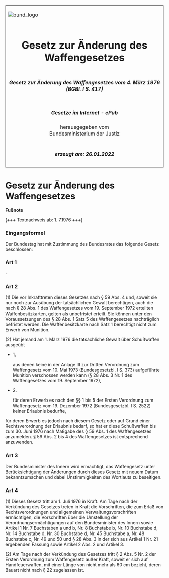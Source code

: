 <span id="DECKBLATT.html"></span>

<table border="0" frame="border" width="100%">

<tr valign="top">

<td align="left">

![bund\_logo](BfJ_2021_Web_de_de.gif)

</td>

<td align="right">

 

</td>

</tr>

<tr align="center" valign="middle">

<td colspan="2">

# Gesetz zur Änderung des Waffengesetzes

</td>

</tr>

<tr align="center" valign="middle">

<td colspan="2">

##### Gesetz zur Änderung des Waffengesetzes vom 4. März 1976 (BGBl. I S. 417)

</td>

</tr>

<tr align="center" valign="middle">

<td colspan="2">

  
  

##### Gesetze im Internet - ePub  
  
herausgegeben vom  
Bundesministerium der Justiz

</td>

</tr>

<tr align="center" valign="bottom">

<td colspan="2">

  
  

##### erzeugt am: 26.01.2022

</td>

</tr>

</table>

<span id="BJNR004170976.html"></span>

# Gesetz zur Änderung des Waffengesetzes

<div>

  
**Fußnote**

<div class="jnhtml">

<div>

<div class="jurAbsatz">

(+++ Textnachweis ab: 1. 7.1976 +++)

</div>

</div>

</div>

</div>

<span id="BJNR004170976BJNE000100325.html"></span>

### Eingangsformel  

<div>

<div class="jnhtml">

<div>

<div class="jurAbsatz">

Der Bundestag hat mit Zustimmung des Bundesrates das folgende Gesetz
beschlossen:

</div>

</div>

</div>

</div>

<span id="BJNR004170976BJNE000200325.html"></span>

### Art 1  

<div>

<div class="jnhtml">

<div>

<div class="jurAbsatz">

\-

</div>

</div>

</div>

</div>

<span id="BJNR004170976BJNE000300325.html"></span>

### Art 2  

<div>

<div class="jnhtml">

<div>

<div class="jurAbsatz">

(1) Die vor Inkrafttreten dieses Gesetzes nach § 59 Abs. 4 und, soweit
sie nur noch zur Ausübung der tatsächlichen Gewalt berechtigen, auch die
nach § 28 Abs. 1 des Waffengesetzes vom 19. September 1972 erteilten
Waffenbesitzkarten, gelten als unbefristet erteilt. Sie können unter den
Voraussetzungen des § 28 Abs. 1 Satz 5 des Waffengesetzes nachträglich
befristet werden. Die Waffenbesitzkarte nach Satz 1 berechtigt nicht zum
Erwerb von Munition.

</div>

<div class="jurAbsatz">

(2) Hat jemand am 1. März 1976 die tatsächliche Gewalt über Schußwaffen
ausgeübt

  - 1\.
    
    <div style="">
    
    aus denen keine in der Anlage III zur Dritten Verordnung zum
    Waffengesetz vom 10. Mai 1973 (Bundesgesetzbl. I S. 373) aufgeführte
    Munition verschossen werden kann (§ 28 Abs. 3 Nr. 1 des
    Waffengesetzes vom 19. September 1972),
    
    </div>

  - 2\.
    
    <div style="">
    
    für deren Erwerb es nach den §§ 1 bis 5 der Ersten Verordnung zum
    Waffengesetz vom 19. Dezember 1972 (Bundesgesetzbl. I S. 2522)
    keiner Erlaubnis bedurfte,
    
    </div>

für deren Erwerb es jedoch nach diesem Gesetz oder auf Grund einer
Rechtsverordnung der Erlaubnis bedarf, so hat er diese Schußwaffen bis
zum 30. Juni 1976 nach Maßgabe des § 59 Abs. 1 des Waffengesetzes
anzumelden. § 59 Abs. 2 bis 4 des Waffengesetzes ist entsprechend
anzuwenden.

</div>

</div>

</div>

</div>

<span id="BJNR004170976BJNE000400325.html"></span>

### Art 3  

<div>

<div class="jnhtml">

<div>

<div class="jurAbsatz">

Der Bundesminister des Innern wird ermächtigt, das Waffengesetz unter
Berücksichtigung der Änderungen durch dieses Gesetz mit neuem Datum
bekanntzumachen und dabei Unstimmigkeiten des Wortlauts zu beseitigen.

</div>

</div>

</div>

</div>

<span id="BJNR004170976BJNE000500325.html"></span>

### Art 4  

<div>

<div class="jnhtml">

<div>

<div class="jurAbsatz">

(1) Dieses Gesetz tritt am 1. Juli 1976 in Kraft. Am Tage nach der
Verkündung des Gesetzes treten in Kraft die Vorschriften, die zum Erlaß
von Rechtsverordnungen und allgemeinen Verwaltungsvorschriften
ermächtigen, die Vorschriften über die Umstellung der
Verordnungsermächtigungen auf den Bundesminister des Innern sowie
Artikel 1 Nr. 7 Buchstaben a und b, Nr. 8 Buchstabe b, Nr. 10 Buchstabe
d, Nr. 14 Buchstabe d, Nr. 30 Buchstabe d, Nr. 45 Buchstabe a, Nr. 48
Buchstabe c, Nr. 49 und 50 und § 28 Abs. 3 in der sich aus Artikel 1 Nr.
21 ergebenden Fassung sowie Artikel 2 Abs. 2 und Artikel 3.

</div>

<div class="jurAbsatz">

(2) Am Tage nach der Verkündung des Gesetzes tritt § 2 Abs. 5 Nr. 2 der
Ersten Verordnung zum Waffengesetz außer Kraft, soweit er sich auf
Handfeuerwaffen, mit einer Länge von nicht mehr als 60 cm bezieht, deren
Bauart nicht nach § 22 zugelassen ist.

</div>

</div>

</div>

</div>
